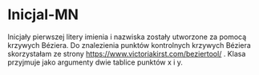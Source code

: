 # Inicjal-MN

Inicjały pierwszej litery imienia i nazwiska zostały utworzone za pomocą krzywych Béziera. Do znalezienia punktów kontrolnych krzywych Béziera skorzystałam ze strony https://www.victoriakirst.com/beziertool/ . Klasa przyjmuje jako argumenty dwie tablice punktów x i y. 
